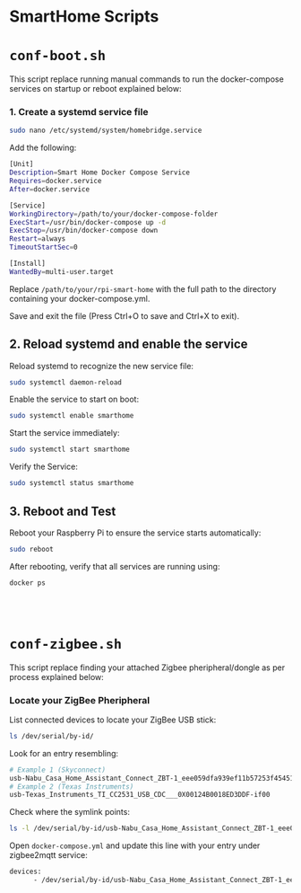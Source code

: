 # SmartHome Scripts

# `conf-boot.sh`

This script replace running manual commands to run the docker-compose services on startup or reboot explained below:

### 1. Create a systemd service file

```sh
sudo nano /etc/systemd/system/homebridge.service
```

Add the following:

```sh
[Unit]
Description=Smart Home Docker Compose Service
Requires=docker.service
After=docker.service

[Service]
WorkingDirectory=/path/to/your/docker-compose-folder
ExecStart=/usr/bin/docker-compose up -d
ExecStop=/usr/bin/docker-compose down
Restart=always
TimeoutStartSec=0

[Install]
WantedBy=multi-user.target
```

Replace `/path/to/your/rpi-smart-home` with the full path to the directory containing your docker-compose.yml.

Save and exit the file (Press Ctrl+O to save and Ctrl+X to exit).

## 2. Reload systemd and enable the service

Reload systemd to recognize the new service file:

```sh
sudo systemctl daemon-reload
```

Enable the service to start on boot:

```sh
sudo systemctl enable smarthome
```

Start the service immediately:

```sh
sudo systemctl start smarthome
```

Verify the Service:

```sh
sudo systemctl status smarthome
```

## 3. Reboot and Test

Reboot your Raspberry Pi to ensure the service starts automatically:

```sh
sudo reboot
```

After rebooting, verify that all services are running using:

```sh
docker ps
```

<br><br>

# `conf-zigbee.sh`

This script replace finding your attached Zigbee pheripheral/dongle as per process explained below:

### Locate your ZigBee Pheripheral

List connected devices to locate your ZigBee USB stick:

```sh
ls /dev/serial/by-id/
```

Look for an entry resembling:

```sh
# Example 1 (Skyconnect)
usb-Nabu_Casa_Home_Assistant_Connect_ZBT-1_eee059dfa939ef11b57253f454516304-if00
# Example 2 (Texas Instruments)
usb-Texas_Instruments_TI_CC2531_USB_CDC___0X00124B0018ED3DDF-if00
```

Check where the symlink points:

```sh
ls -l /dev/serial/by-id/usb-Nabu_Casa_Home_Assistant_Connect_ZBT-1_eee059dfa939ef11b57253f454516304-if00-port0
```

Open `docker-compose.yml` and update this line with your entry under zigbee2mqtt service:

```sh
devices:
      - /dev/serial/by-id/usb-Nabu_Casa_Home_Assistant_Connect_ZBT-1_eee059dfa939ef11b57253f454516304-if00:/dev/ttyUSB0
```
